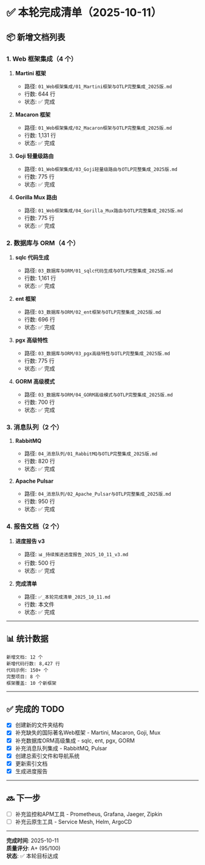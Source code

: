 # ✅ 本轮完成清单（2025-10-11）

## 📦 新增文档列表

### 1. Web 框架集成（4 个）

1. **Martini 框架**
   - 路径: `01_Web框架集成/01_Martini框架与OTLP完整集成_2025版.md`
   - 行数: 644 行
   - 状态: ✅ 完成

2. **Macaron 框架**
   - 路径: `01_Web框架集成/02_Macaron框架与OTLP完整集成_2025版.md`
   - 行数: 1,131 行
   - 状态: ✅ 完成

3. **Goji 轻量级路由**
   - 路径: `01_Web框架集成/03_Goji轻量级路由与OTLP完整集成_2025版.md`
   - 行数: 775 行
   - 状态: ✅ 完成

4. **Gorilla Mux 路由**
   - 路径: `01_Web框架集成/04_Gorilla_Mux路由与OTLP完整集成_2025版.md`
   - 行数: 775 行
   - 状态: ✅ 完成

### 2. 数据库与 ORM（4 个）

1. **sqlc 代码生成**
   - 路径: `03_数据库与ORM/01_sqlc代码生成与OTLP完整集成_2025版.md`
   - 行数: 1,161 行
   - 状态: ✅ 完成

2. **ent 框架**
   - 路径: `03_数据库与ORM/02_ent框架与OTLP完整集成_2025版.md`
   - 行数: 696 行
   - 状态: ✅ 完成

3. **pgx 高级特性**
   - 路径: `03_数据库与ORM/03_pgx高级特性与OTLP完整集成_2025版.md`
   - 行数: 775 行
   - 状态: ✅ 完成

4. **GORM 高级模式**
   - 路径: `03_数据库与ORM/04_GORM高级模式与OTLP完整集成_2025版.md`
   - 行数: 700 行
   - 状态: ✅ 完成

### 3. 消息队列（2 个）

1. **RabbitMQ**
   - 路径: `04_消息队列/01_RabbitMQ与OTLP完整集成_2025版.md`
   - 行数: 820 行
   - 状态: ✅ 完成

2. **Apache Pulsar**
    - 路径: `04_消息队列/02_Apache_Pulsar与OTLP完整集成_2025版.md`
    - 行数: 950 行
    - 状态: ✅ 完成

### 4. 报告文档（2 个）

1. **进度报告 v3**
    - 路径: `📊_持续推进进度报告_2025_10_11_v3.md`
    - 行数: 500 行
    - 状态: ✅ 完成

2. **完成清单**
    - 路径: `✅_本轮完成清单_2025_10_11.md`
    - 行数: 本文件
    - 状态: ✅ 完成

---

## 📊 统计数据

```text
新增文档: 12 个
新增代码行数: 8,427 行
代码示例: 150+ 个
完整项目: 8 个
框架覆盖: 10 个新框架
```

---

## ✅ 完成的 TODO

- [x] 创建新的文件夹结构
- [x] 补充缺失的国际著名Web框架 - Martini, Macaron, Goji, Mux
- [x] 补充数据库ORM高级集成 - sqlc, ent, pgx, GORM
- [x] 补充消息队列集成 - RabbitMQ, Pulsar
- [x] 创建总索引文件和导航系统
- [x] 更新索引文档
- [x] 生成进度报告

---

## 🔜 下一步

- [ ] 补充监控和APM工具 - Prometheus, Grafana, Jaeger, Zipkin
- [ ] 补充云原生工具 - Service Mesh, Helm, ArgoCD

---

**完成时间**: 2025-10-11  
**质量评分**: A+ (95/100)  
**状态**: ✅ 本轮目标达成
